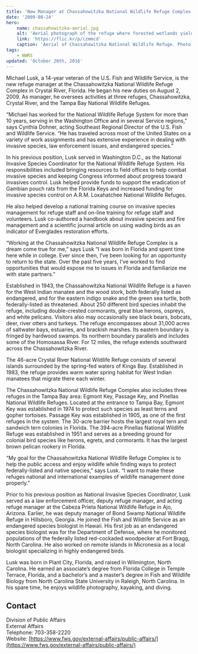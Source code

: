 ```yaml
---
title: 'New Manager at Chassahowitzka National Wildlife Refuge Complex'
date: '2009-08-24'
hero:
    name: chassahowitzka-aerial.jpg
    alt: 'Aerial photograph of the refuge where forested wetlands yield to open water.'
    link: 'https://flic.kr/p/czmmcd'
    caption: 'Aerial of Chassahowitzka National Wildlife Refuge. Photo by Joyce Kleen, USFWS.'
tags:
    - NWRS
updated: 'October 20th, 2016'
---
```


Michael Lusk, a 14-year veteran of the U.S. Fish and Wildlife Service, is the new refuge manager at the Chassahowitzka National Wildlife Refuge Complex in Crystal River, Florida. He began his new duties on August 2, 2009\. As manager, he oversees activities at three refuges, Chassahowitzka, Crystal River, and the Tampa Bay National Wildlife Refuges.

“Michael has worked for the National Wildlife Refuge System for more than 10 years, serving in the Washington Office and in several Service regions,” says Cynthia Dohner, acting Southeast Regional Director of the U.S. Fish and Wildlife Service. “He has traveled across most of the United States on a variety of work assignments and has extensive experience in dealing with invasive species, law enforcement issues, and endangered species.”

In his previous position, Lusk served in Washington D.C., as the National Invasive Species Coordinator for the National Wildlife Refuge System. His responsibilities included bringing resources to field offices to help combat invasive species and keeping Congress informed about progress toward invasives control. Lusk helped provide funds to support the eradication of Gambian pouch rats from the Florida Keys and increased funding for invasive species control on A.R.M. Loxahatchee National Wildlife Refuges.

He also helped develop a national training course on invasive species management for refuge staff and on-line training for refuge staff and volunteers. Lusk co-authored a handbook about invasive species and fire management and a scientific journal article on using wading birds as an indicator of Everglades restoration efforts.

“Working at the Chassahowitzka National Wildlife Refuge Complex is a dream come true for me,” says Lusk “I was born in Florida and spent time here while in college. Ever since then, I’ve been looking for an opportunity to return to the state. Over the past five years, I’ve worked to find opportunities that would expose me to issues in Florida and familiarize me with state partners.”

Established in 1943, the Chassahowitzka National Wildlife Refuge is a haven for the West Indian manatee and the wood stork, both federally listed as endangered, and for the eastern indigo snake and the green sea turtle, both federally-listed as threatened. About 250 different bird species inhabit the refuge, including double-crested cormorants, great blue herons, ospreys, and white pelicans. Visitors also may occasionally see black bears, bobcats, deer, river otters and turkeys. The refuge encompasses about 31,000 acres of saltwater bays, estuaries, and brackish marshes. Its eastern boundary is fringed by hardwood swamps. Its northern boundary parallels and includes some of the Homosassa River. For 12 miles, the refuge extends southward across the Chassahowitzka River.

The 46-acre Crystal River National Wildlife Refuge consists of several islands surrounded by the spring-fed waters of Kings Bay. Established in 1983, the refuge provides warm water spring habitat for West Indian manatees that migrate there each winter.

The Chassahowitzka National Wildlife Refuge Complex also includes three refuges in the Tampa Bay area: Egmont Key, Passage Key, and Pinellas National Wildlife Refuges. Located at the entrance to Tampa Bay, Egmont Key was established in 1974 to protect such species as least terns and gopher tortoises. Passage Key was established in 1905, as one of the first refuges in the system. The 30-acre barrier hosts the largest royal tern and sandwich tern colonies in Florida. The 394-acre Pinellas National Wildlife Refuge was established in 1951 and serves as a breeding ground for colonial bird species like herons, egrets, and cormorants. It has the largest brown pelican rookery in Florida.

“My goal for the Chassahowitzka National Wildlife Refuge Complex is to help the public access and enjoy wildlife while finding ways to protect federally-listed and native species,” says Lusk. “I want to make these refuges national and international examples of wildlife management done properly.”

Prior to his previous position as National Invasive Species Coordinator, Lusk served as a law enforcement officer, deputy refuge manager, and acting refuge manager at the Cabeza Prieta National Wildlife Refuge in Ajo, Arizona. Earlier, he was deputy manager of Bond Swamp National Wildlife Refuge in Hillsboro, Georgia. He joined the Fish and Wildlife Service as an endangered species biologist in Hawaii. His first job as an endangered species biologist was for the Department of Defense, where he monitored populations of the federally listed red-cockaded woodpecker at Fort Bragg, North Carolina. He also worked on remote islands in Micronesia as a local biologist specializing in highly endangered birds.

Lusk was born in Plant City, Florida, and raised in Wilmington, North Carolina. He earned an associate’s degree from Florida College in Temple Terrace, Florida, and a bachelor’s and a master’s degree in Fish and Wildlife Biology from North Carolina State University in Raleigh, North Carolina. In his spare time, he enjoys wildlife photography, kayaking, and diving.

## Contact

Division of Public Affairs  
External Affairs  
Telephone: 703-358-2220  
Website: [https://www.fws.gov/external-affairs/public-affairs/](https://www.fws.gov/external-affairs/public-affairs/)
